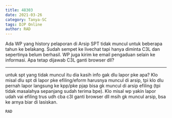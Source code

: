 ```yaml
---
title: 48303
date: 2021-03-26
category: Tanya-SC
tags: DJP Online
author: RAD
---
```


Ada WP yang history pelaporan di Arsip SPT tidak muncul untuk beberapa tahun ke belakang. Sudah sempet ke livechat tapi hanya diminta C3L dan sepertinya belum berhasil. WP juga kirim ke email pengaduan selain ke informasi. Apa tetap dijawab C3L ganti browser dll?

---

untuk spt yang tidak muncul itu dia kasih info gak dlu lapor pke apa? Klo misal dlu spt di lapor pke efiling/eform harusnya muncul di arsip, tpi klo dlu pernah lapor langsung ke kpp/pke pjap bisa gk muncul di arsip efiling (tpi tidak masalahya sepanjang sudah terima bpe). Klo misal wp yakin lapor udah vai efiling trus udh cba c3l ganti browser dll msih gk muncul arsip, bsa ke arnya biar di lasiskan.

`RAD`
